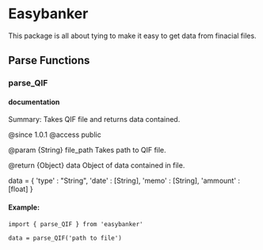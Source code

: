 # Easybanker

This package is all about tying to make it easy to get data from finacial files.

## Parse Functions

### parse_QIF

#### documentation
Summary: Takes QIF file and returns data contained.

@since 1.0.1
@access public

@param {String}   file_path       Takes path to QIF file.

@return {Object}  data                Object of data contained in file.

data = {
	'type'    : "String",
	'date'    : [String],
	'memo'    : [String],
 	'ammount' : [float]
}

#### Example: 
~~~ 
import { parse_QIF } from 'easybanker'

data = parse_QIF('path to file')
~~~